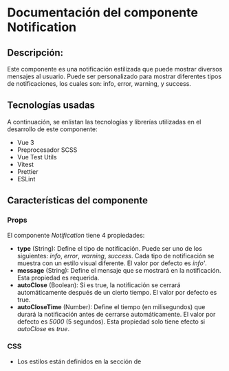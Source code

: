 # Documentación del componente Notification
## Descripción:
Este componente es una notificación estilizada que puede mostrar diversos mensajes al usuario. Puede ser personalizado para mostrar diferentes tipos de notificaciones, los cuales son: info,  error,  warning, y  success. 

## Tecnologías usadas
A continuación, se enlistan las tecnologías y librerías utilizadas en el desarrollo de este componente:
* Vue 3
* Preprocesador SCSS
* Vue Test Utils
* Vitest
* Prettier
* ESLint

## Características del componente
### Props
El componente *Notification* tiene 4 propiedades:
* **type** (String): Define el tipo de notificación. Puede ser uno de los siguientes: *info*, *error*, *warning*, *success*. Cada tipo de notificación se muestra con un estilo visual diferente. El valor por defecto es *info'*.
* **message** (String): Define el mensaje que se mostrará en la notificación. Esta propiedad es requerida.
* **autoClose** (Boolean): Si es true, la notificación se cerrará automáticamente después de un cierto tiempo. El valor por defecto es true.
* **autoCloseTime** (Number): Define el tiempo (en milisegundos) que durará la notificación antes de cerrarse automáticamente. El valor por defecto es *5000* (5 segundos). Esta propiedad solo tiene efecto si *autoClose* es *true*.

### CSS
* Los estilos están definidos en la sección de <style> y usan la extensión .scss.
* Los estilos están "scoped", lo que significa que solo se aplicarán a este componente y no afectarán a otros componentes de la aplicación donde se reutilice.
* Los colores y estilos de las notificaciones varían en función del tipo de notificación. Las notificaciones de *info* son de color azul, las de  *error* son de color rojo, las de *warning* son de color amarillo y las de *success* son de color verde.
* También se incluyen estilos para los elementos internos de la notificación, como el contenido, el icono, el mensaje y el botón de cierre. 

### Métodos
El componente tiene un método:
* **closeNotification**: Se dispara al hacer clic en el botón de cierre y cierra la notificación.

### Nota
* Se deben copiar también los iconos que se encuentran dentro de la carpeta *assets* a su propio proyecto, para que las notificaciones se muestren correctamente.

## Uso del componente
Para utilizar este componente, primero se debe descargar el archivo *TheNotification.vue* que se encuentra dentro de *src/components* y agregarlo al proyecto donde se reutilizara. 
Posteriormente se debe importar y luego usar la etiqueta <TheNotification/> en la plantilla HTML con las propiedades requeridas de *type* y *message*. 
Como opcional también se puede pasar la propiedad de *autoCloseTime*, para definir el tiempo en milisegundos en que la notificación tardara en cerrarse automáticamente; el valor predeterminado de este es **"5000"**. Si no se desea que la notificación se cierre automáticamente, puede definir la propiedad *:autoClose="false"*


A continuación un ejemplo:

```vue 
<template>
  <main>
    <TheNotification 
    type="success" 
    message="Success!"
    :autoCloseTime:"7000"
    />
  </main>
</template>

<script setup>
import TheNotification from './components/TheNotification.vue';
</script>

```


## Demostración
La implementación de este componente se puede ver de la siguiente forma:

**Visualización de la notificación de tipo *info***

![notification info](https://github.com/MileydyMtz/vue-notification-component/assets/85470047/38f8a51d-3eb9-478a-998e-51e898d1ef8f)

**Visualización de la notificación de tipo *error***

![notification error](https://github.com/MileydyMtz/vue-notification-component/assets/85470047/fe1d442e-4d41-4fbb-ac95-f2c06da5e8d8)

**Visualización de la notificación de tipo *warning***

![notification warning](https://github.com/MileydyMtz/vue-notification-component/assets/85470047/1ab4bac1-0568-4540-87f4-351fe6b87cc1)

**Visualización de la notificación de tipo *success***

![notification success](https://github.com/MileydyMtz/vue-notification-component/assets/85470047/837eaeaa-c333-4a25-9015-c50a3c05e78d)


## Pruebas
Las pruebas se han implementado utilizando la biblioteca vitest para correr las pruebas y @vue/test-utils para montar el componente.

A continuación, se muestran las pruebas implementadas:
* **renders properly**: Esta prueba verifica si el componente se renderiza correctamente y si el mensaje pasado como propiedad se muestra en el componente.
* **renders different types of notifications**: Esta prueba verifica si los diferentes tipos de notificaciones (*info*, *warning*, *error*, *success*) se muestran correctamente en el componente.

* **auto closes after certain time**: Esta prueba verifica si la notificación se cierra automáticamente después del tiempo especificado en la propiedad autoCloseTime.

* **renders the correct icon for each notification type**: Esta prueba verifica si el icono correcto se muestra para cada tipo de notificación.

* **closes the notification when the close button is clicked**: Esta prueba verifica si la notificación se cierra correctamente cuando se hace clic en el botón de cerrar.
